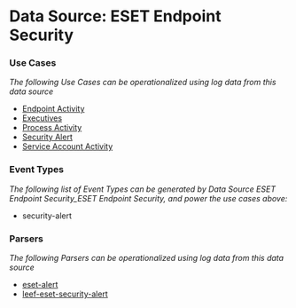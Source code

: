 Data Source: ESET Endpoint Security
===================================

### Use Cases

_The following Use Cases can be operationalized using log data from this data source_

* [Endpoint Activity](usecase_endpoint_activity.md)
* [Executives](usecase_executives.md)
* [Process Activity](usecase_process_activity.md)
* [Security Alert](usecase_security_alert.md)
* [Service Account Activity](usecase_service_account_activity.md)


### Event Types

_The following list of Event Types can be generated by Data Source ESET Endpoint Security_ESET Endpoint Security, and power the use cases above:_

- security-alert


### Parsers

_The following Parsers can be operationalized using log data from this data source_

* [eset-alert](parserContent_eset-alert.md)
* [leef-eset-security-alert](parserContent_leef-eset-security-alert.md)
